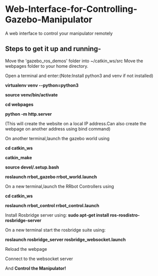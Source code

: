# Web-Interface-for-Controlling-Gazebo-Manipulator
A web interface to control your manipulator remotely

## **Steps to get it up and running-**

  Move the 'gazebo_ros_demos' folder into ~/catkin_ws/src
   Move the webpages folder to your home directory.

  Open a terminal and enter:(Note:Install python3 and venv if not installed)
  
  **virtualenv venv --python=python3**

  **source venv/bin/activate**
  
  **cd webpages**
  
  **python -m http.server**
  
  (This will create the website on a local IP address.Can also create the webpage on another address using bind command)
  
  On another terminal,launch the gazebo world using
  
  **cd catkin_ws**
  
  **catkin_make**
  
  **source devel/.setup.bash**
  
  **roslaunch rrbot_gazebo rrbot_world.launch**
  
  On a new terminal,launch the RRbot Controllers using
  
  **cd catkin_ws**
  
  **roslaunch rrbot_control rrbot_control.launch**
  
  Install Rosbridge server using:
  **sudo apt-get install ros-rosdistro-rosbridge-server**
  
  On a new terminal start the rosbridge suite using:
  
  **roslaunch rosbridge_server rosbridge_websocket.launch**
  
   Reload the webpage 
   
   Connect to the websocket server
   
   And **Control the Manipulator!**
